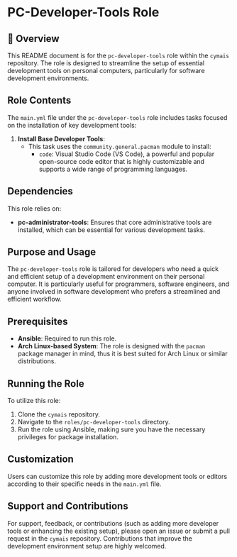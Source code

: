 # PC-Developer-Tools Role

## 📌 Overview
This README document is for the `pc-developer-tools` role within the `cymais` repository. The role is designed to streamline the setup of essential development tools on personal computers, particularly for software development environments.

## Role Contents
The `main.yml` file under the `pc-developer-tools` role includes tasks focused on the installation of key development tools:

1. **Install Base Developer Tools**:
   - This task uses the `community.general.pacman` module to install:
     - `code`: Visual Studio Code (VS Code), a powerful and popular open-source code editor that is highly customizable and supports a wide range of programming languages.

## Dependencies
This role relies on:
- **pc-administrator-tools**: Ensures that core administrative tools are installed, which can be essential for various development tasks.

## Purpose and Usage
The `pc-developer-tools` role is tailored for developers who need a quick and efficient setup of a development environment on their personal computer. It is particularly useful for programmers, software engineers, and anyone involved in software development who prefers a streamlined and efficient workflow.

## Prerequisites
- **Ansible**: Required to run this role.
- **Arch Linux-based System**: The role is designed with the `pacman` package manager in mind, thus it is best suited for Arch Linux or similar distributions.

## Running the Role
To utilize this role:
1. Clone the `cymais` repository.
2. Navigate to the `roles/pc-developer-tools` directory.
3. Run the role using Ansible, making sure you have the necessary privileges for package installation.

## Customization
Users can customize this role by adding more development tools or editors according to their specific needs in the `main.yml` file.

## Support and Contributions
For support, feedback, or contributions (such as adding more developer tools or enhancing the existing setup), please open an issue or submit a pull request in the `cymais` repository. Contributions that improve the development environment setup are highly welcomed.